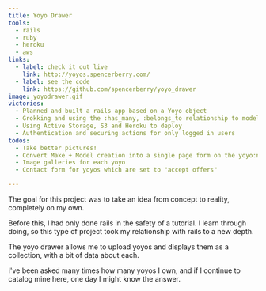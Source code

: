 ```yaml
---
title: Yoyo Drawer
tools:
  - rails
  - ruby
  - heroku
  - aws
links:
  - label: check it out live
    link: http://yoyos.spencerberry.com/
  - label: see the code
    link: https://github.com/spencerberry/yoyo_drawer
image: yoyodrawer.gif
victories:
  - Planned and built a rails app based on a Yoyo object
  - Grokking and using the :has_many, :belongs_to relationship to model the data appropriately
  - Using Active Storage, S3 and Heroku to deploy
  - Authentication and securing actions for only logged in users
todos:
  - Take better pictures!
  - Convert Make + Model creation into a single page form on the yoyo:new action
  - Image galleries for each yoyo
  - Contact form for yoyos which are set to "accept offers"

---
```


The goal for this project was to take an idea from concept to reality, completely on my own.

Before this, I had only done rails in the safety of a tutorial. I learn through doing, so this type of project took my relationship with rails to a new depth.

The yoyo drawer allows me to upload yoyos and displays them as a collection, with a bit of data about each.

I've been asked many times how many yoyos I own, and if I continue to catalog mine here, one day I might know the answer.
